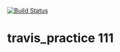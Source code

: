 [![Build Status](https://travis-ci.org/nikul-serpentcs/travis_practice.svg&branch=master)](https://travis-ci.org/nikul-serpentcs/travis_practice)

# travis_practice 111
